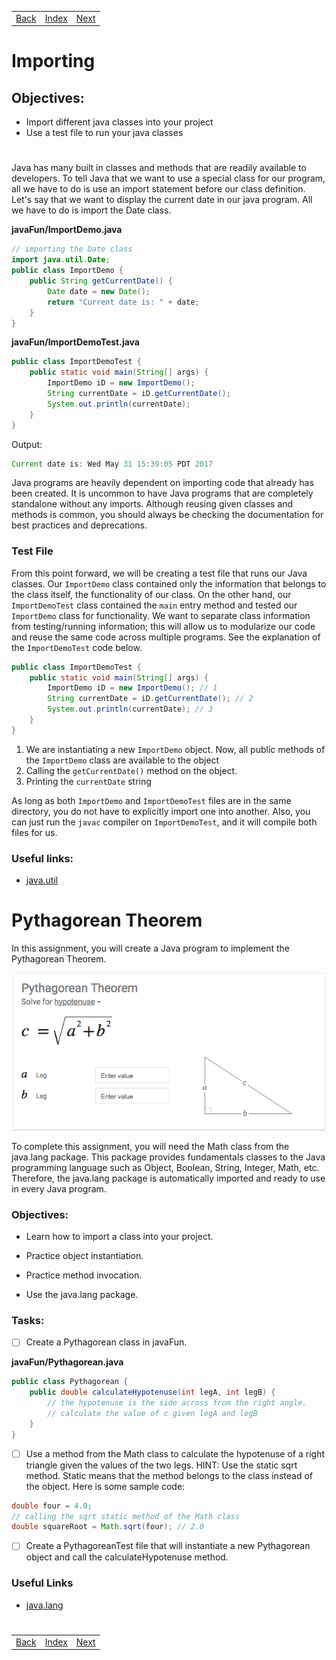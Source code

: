 <table width="100%">
    <tr>
        <td><a href="./007_Type_Casting.md">Back</a></td>
        <td><a href="../Index.md">Index</a></td>
        <td><a href="./009_Strings.md">Next</a></td>
    </tr>
</table>

#

#   Importing
##  __Objectives:__
*   Import different java classes into your project
*   Use a test file to run your java classes

#

Java has many built in classes and methods that are readily available to developers. To tell Java that we want to use a special class for our program, all we have to do is use an import statement before our class definition. Let's say that we want to display the current date in our java program. All we have to do is import the Date class.

__javaFun/ImportDemo.java__
```java
// importing the Date class
import java.util.Date;
public class ImportDemo {
    public String getCurrentDate() {
        Date date = new Date();
        return "Current date is: " + date;
    }
}
```
__javaFun/ImportDemoTest.java__
```java
public class ImportDemoTest {
    public static void main(String[] args) {
        ImportDemo iD = new ImportDemo();
        String currentDate = iD.getCurrentDate();
        System.out.println(currentDate);
    }
}
```
Output:
```java
Current date is: Wed May 31 15:39:05 PDT 2017
```
Java programs are heavily dependent on importing code that already has been created. It is uncommon to have Java programs that are completely standalone without any imports. Although reusing given classes and methods is common, you should always be checking the documentation for best practices and deprecations.

### __Test File__
From this point forward, we will be creating a test file that runs our Java classes. Our `ImportDemo` class contained only the information that belongs to the class itself, the functionality of our class. On the other hand, our `ImportDemoTest` class contained the `main` entry method and tested our `ImportDemo` class for functionality. We want to separate class information from testing/running information; this will allow us to modularize our code and reuse the same code across multiple programs. See the explanation of the `ImportDemoTest` code below.
```java
public class ImportDemoTest {
    public static void main(String[] args) {
        ImportDemo iD = new ImportDemo(); // 1
        String currentDate = iD.getCurrentDate(); // 2
        System.out.println(currentDate); // 3
    }
} 
```            
1.  We are instantiating a new `ImportDemo` object. Now, all public methods of the `ImportDemo` class are available to the object
2.  Calling the `getCurrentDate()` method on the object.
3.  Printing the `currentDate` string

As long as both `ImportDemo` and `ImportDemoTest` files are in the same directory, you do not have to explicitly import one into another. Also, you can just run the `javac` compiler on `ImportDemoTest`, and it will compile both files for us.

### __Useful links:__
*   [java.util](https://docs.oracle.com/javase/8/docs/api/java/util/package-summary.html)

#

#   Pythagorean Theorem

In this assignment, you will create a Java program to implement the Pythagorean Theorem.

<img src="./../000_img/pythagorean.png">

To complete this assignment, you will need the Math class from the java.lang package. This package provides fundamentals classes to the Java programming language such as Object, Boolean, String, Integer, Math, etc. Therefore, the java.lang package is automatically imported and ready to use in every Java program.

### Objectives:
*   Learn how to import a class into your project.

*   Practice object instantiation.

*   Practice method invocation.

*   Use the java.lang package.

### Tasks:
*  [ ] Create a Pythagorean class in javaFun.

__javaFun/Pythagorean.java__
```java
public class Pythagorean {
    public double calculateHypotenuse(int legA, int legB) {
        // the hypotenuse is the side across from the right angle. 
        // calculate the value of c given legA and legB
    }
}
```
* [ ]  Use a method from the Math class to calculate the hypotenuse of a right triangle given the values of the two legs. HINT: Use the static sqrt method. Static means that the method belongs to the class instead of the object. Here is some sample code:
```java
double four = 4.0;
// calling the sqrt static method of the Math class
double squareRoot = Math.sqrt(four); // 2.0
```
* [ ]  Create a PythagoreanTest file that will instantiate a new Pythagorean object and call the calculateHypotenuse method.

### __Useful Links__
*   [java.lang](https://docs.oracle.com/javase/8/docs/api/java/lang/package-summary.html)

#

[]()
<table width="100%">
    <tr>
        <td><a href="./007_Type_Casting.md">Back</a></td>
        <td><a href="../Index.md">Index</a></td>
        <td><a href="./009_Strings.md">Next</a></td>
    </tr>
</table>
